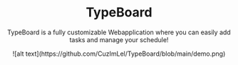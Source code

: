 <div align='center'>



<h1>TypeBoard</h1>
<p>TypeBoard is a fully customizable Webapplication where you can easily add tasks and manage your schedule!</p>
![alt text](https://github.com/CuzImLel/TypeBoard/blob/main/demo.png)



</div>
